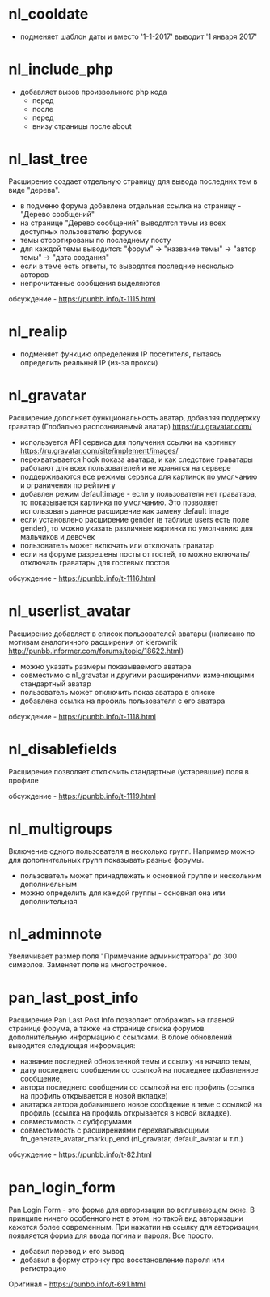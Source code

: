 # nl_cooldate
  - подменяет шаблон даты и вместо '1-1-2017' выводит '1 января 2017'
  
# nl_include_php
  - добавляет вызов произвольного php кода 
    - перед </head>
    - после <body>
    - перед </body>
    - внизу страницы после about
  
# nl_last_tree 
  Расширение создает отдельную страницу для вывода последних тем в виде "дерева".

  - в подменю форума добавлена отдельная ссылка на страницу - "Дерево сообщений"
  - на странице "Дерево сообщений" выводятся темы из всех доступных пользователю форумов
  - темы отсортированы по последнему посту
  - для каждой темы выводится: "форум" -> "название темы" -> "автор темы" -> "дата создания"
  - если в теме есть ответы, то выводятся последние несколько авторов
  - непрочитанные сообщения выделяются

  обсуждение - https://punbb.info/t-1115.html
    
# nl_realip
  - подменяет функцию определения IP посетителя, пытаясь определить реальный IP (из-за прокси)
  
# nl_gravatar
  Расширение дополняет функциональность аватар, добавляя поддержку граватар (Глобально распознаваемый аватар) https://ru.gravatar.com/

  - используется API сервиса для получения ссылки на картинку https://ru.gravatar.com/site/implement/images/
  - перехватывается hook показа аватара, и как следствие граватары работают для всех пользователей и не хранятся на сервере
  - поддерживаются все режимы сервиса для картинок по умолчанию и ограничения по рейтингу
  - добавлен режим defaultimage - если у пользователя нет граватара, то показывается картинка по умолчанию. Это позволяет использовать данное расширение как замену default image
  - если установлено расширение gender (в таблице users есть поле gender), то можно указать различные картинки по умолчанию для мальчиков и девочек
  - пользователь может включать или отключать граватар
  - если на форуме разрешены посты от гостей, то можно включать/отключать граватары для гостевых постов

  обсуждение - https://punbb.info/t-1116.html
  
# nl_userlist_avatar
  Расширение добавляет в список пользователей аватары
  (написано по мотивам аналогичного расширения от kierownik http://punbb.informer.com/forums/topic/18622.html)
  
  - можно указать размеры показываемого аватара
  - совместимо с nl_gravatar и другими расширениями изменяющими стандартный аватар
  - пользователь может отключить показ аватара в списке
  - добавлена ссылка на профиль пользователя с его аватара
  
  обсуждение - https://punbb.info/t-1118.html

# nl_disablefields
  Расширение позволяет отключить стандартные (устаревшие) поля в профиле

  обсуждение - https://punbb.info/t-1119.html

# nl_multigroups
  Включение одного пользователя в несколько групп.
  Например можно для дополнительных групп показывать разные форумы.

  - пользователь может принадлежать к основной группе и нескольким дополниельным
  - можно определить для каждой группы - основная она или дополнительная

# nl_adminnote
  Увеличивает размер поля "Примечание администратора" до 300 символов.
  Заменяет поле на многострочное.
  

# pan_last_post_info
  Расширение Pan Last Post Info позволяет отображать на главной странице форума, а также на странице списка форумов дополнительную информацию с ссылками. В блоке обновлений выводится следующая информация:

  - название последней обновленной темы и ссылку на начало темы, 
  - дату последнего сообщения со ссылкой на последнее добавленное сообщение,
  - автора последнего сообщения со ссылкой на его профиль (ссылка на профиль открывается в новой  вкладке) 
  - аватарка автора добавившего новое сообщение в теме с ссылкой на профиль (ссылка на профиль открывается в новой  вкладке).
  - совместимость с субфорумами
  - совместимость с расширениями перехватывающими fn_generate_avatar_markup_end (nl_gravatar, default_avatar и т.п.)
  
  обсуждение - https://punbb.info/t-82.html

# pan_login_form
  Pan Login Form - это форма для авторизации во всплывающем окне. В принципе ничего особенного нет в этом, но такой вид авторизации кажется более современным. При нажатии на ссылку для авторизации, появляется форма для ввода логина и пароля. Все просто.
  
  - добавил перевод и его вывод
  - добавил в форму строчку про восстановление пароля или регистрацию

  Оригинал - https://punbb.info/t-691.html

